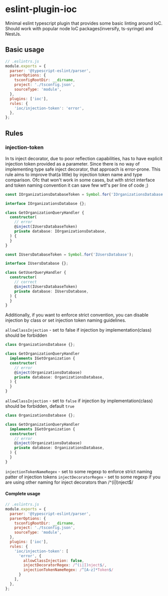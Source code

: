 # eslint-plugin-ioc

Minimal eslint typescript plugin that provides some basic linting around IoC. Should work with popular node IoC
packages(inversify, ts-syringe) and NestJs.

## Basic usage

```js
// .eslintrs.js
module.exports = {
  parser: '@typescript-eslint/parser',
  parserOptions: {
    tsconfigRootDir: __dirname,
    project: './tsconfig.json',
    sourceType: 'module',
  },
  plugins: ['ioc'],
  rules: {
    'ioc/injection-token': 'error',
  },
};

```

## Rules

### injection-token

In ts inject decorator, due to poor reflection capabilities, has to have explicit injection token provided as a
parameter. Since there is no way of implementing type safe inject decorator, that approach is error-prone. This rule
aims to improve that(a little) by injection token name and type comparison. Ofc that won't work in some cases, but with
strict interface and token naming convention it can save few wtf's per line of code ;)

```ts
const IOrganizationsDatabaseToken = Symbol.for('IOrganizationsDatabase');

interface IOrganizationsDatabase {};

class GetOrganizationQueryHandler {
  constructor(
    // error
    @inject(IUsersDatabaseToken)
    private database: IOrganizationsDatabase,
  ) {
  }
}

const IUsersDatabaseToken = Symbol.for('IUsersDatabase');

interface IUsersDatabase {};

class GetUserQueryHandler {
  constructor(
    // correct
    @inject(IUsersDatabaseToken)
    private database: IUsersDatabase,
  ) {
  }
}
```

Additionally, if you want to enforce strict convention, you can disable injection by class or set injection token naming
guidelines.

`allowClassInjection` - set to false if injection by implementation(class) should be forbidden

```ts
class OrganizationsDatabase {};

class GetOrganizationQueryHandler
  implements IGetOrganization {
  constructor(
    // error
    @inject(OrganizationsDatabase)
    private database: OrganizationsDatabase,
  ) {
  }
}
```

`allowClassInjection` - set to `false` if injection by implementation(class) should be forbidden, default `true`

```ts
class OrganizationsDatabase {};

class GetOrganizationQueryHandler
  implements IGetOrganization {
  constructor(
    // error
    @inject(OrganizationsDatabase)
    private database: OrganizationsDatabase,
  ) {
  }
}
```

`injectionTokenNameRegex` - set to some regexp to enforce strict naming patter of injection tokens
`injectDecoratorRegex` - set to some regexp if you are using other naming for inject decorators than /^(i|I)nject$/

#### Complete usage

``` js
// .eslintrs.js
module.exports = {
  parser: '@typescript-eslint/parser',
  parserOptions: {
    tsconfigRootDir: __dirname,
    project: './tsconfig.json',
    sourceType: 'module',
  },
  plugins: ['ioc'],
  rules: {
    'ioc/injection-token': [
      'error', {
        allowClassInjection: false,   
        injectDecoratorRegex: /^(i|I)nject$/,
        injectionTokenNameRegex: /^[A-z]*Token$/
      }
    ],
  },
};
```
